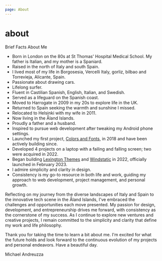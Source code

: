 ```yaml
---
page: About
---
```

# about
Brief Facts About Me
- Born in London on the 80s at St Thomas' Hospital Medical School. My father is Italian, and my mother is a Spaniard.
- Raised in the north of Italy and south Spain.
- I lived most of my life in Borgosesia, Vercelli Italy, gorliz, bilbao and Torrevieja, Alicante, Spain.
- Passionate about drawing cars.
- Lifelong surfer.
- Fluent in Castilian Spanish, English, Italian, and Swedish.
- Served as a lifeguard on the Spanish coast.
- Moved to Harrogate in 2009 in my 20s to explore life in the UK.
- Returned to Spain seeking the warmth and sunshine I missed.
- Relocated to Helsinki with my wife in 2011.
- Now living in the Åland Islands.
- Proudly a father and a husband.
- Inspired to pursue web development after tweaking my Android phone settings.
- Launched my first project, [Colors and Fonts](https://colorsandfonts.com), in 2018 and have been actively building since.
- Developed 4 projects on a laptop with a failing and falling screen; two were acquired in 2022.
- Began building [Lexington Themes](https://lexingtonthemes.com) and [Windstatic](https://windstatic.com) in 2022, officially launched in February 2023.
- I admire simplicity and clarity in design.
- Consistency is my go-to resource in both life and work, guiding my approach to web development, project management, and personal growth.

Reflecting on my journey from the diverse landscapes of Italy and Spain to the innovative tech scene in the Åland Islands, I've embraced the challenges and opportunities each move presented. My passion for design, development, and entrepreneurship drives me forward, with consistency as the cornerstone of my success. As I continue to explore new ventures and creative projects, I remain committed to the simplicity and clarity that define my work and life philosophy.

Thank you for taking the time to learn a bit about me.
I'm excited for what the future holds and look forward to the continuous evolution of my projects and personal endeavors. Have a beautiful day.


Michael Andreuzza